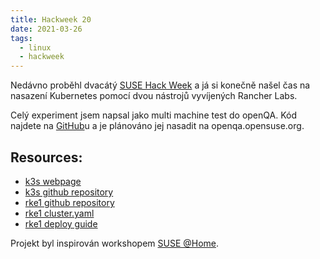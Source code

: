 ```yaml
---
title: Hackweek 20
date: 2021-03-26
tags:
  - linux
  - hackweek
---
```


Nedávno proběhl dvacátý [SUSE Hack Week](https://hackweek.suse.com)
a já si konečně našel čas na nasazení Kubernetes pomocí dvou nástrojů
vyvíjených Rancher Labs.

Celý experiment jsem napsal jako multi machine test do openQA. Kód
najdete na [GitHub]u a je plánováno jej nasadit na openqa.opensuse.org.

<!--more-->

## Resources:
 * [k3s webpage](https://k3s.io/)
 * [k3s github repository](https://github.com/k3s-io/k3s)
 * [rke1 github repository](https://github.com/rancher/rke)
 * [rke1 cluster.yaml](https://rancher.com/docs/rke/latest/en/example-yamls/#minimal-cluster-yml-example)
 * [rke1 deploy guide](https://rancher.com/docs/rke/latest/en/installation/#prepare-the-nodes-for-the-kubernetes-cluster)

Projekt byl inspirován workshopem [SUSE @Home].

[SUSE @Home]: https://github.com/SUSE/suse-at-home
[experiment]: https://hackweek.suse.com/20/projects/create-openqa-multimachine-tests-for-deploying-kubernetes-on-tumbleweed-using-both-k3s-and-rke1
[GitHub]: https://github.com/os-autoinst/os-autoinst-distri-opensuse/pull/12200
